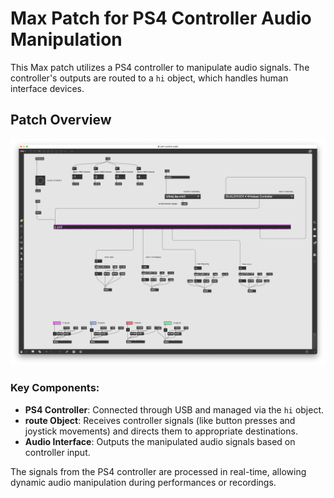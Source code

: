 # Max Patch for PS4 Controller Audio Manipulation

This Max patch utilizes a PS4 controller to manipulate audio signals. The controller's outputs are routed to a `hi` object, which handles human interface devices.

## Patch Overview

![Max Patch Screenshot](max-msp-hi-ps4-connect.png)

### Key Components:
- **PS4 Controller**: Connected through USB and managed via the `hi` object.
- **route Object**: Receives controller signals (like button presses and joystick movements) and directs them to appropriate destinations.
- **Audio Interface**: Outputs the manipulated audio signals based on controller input.

The signals from the PS4 controller are processed in real-time, allowing dynamic audio manipulation during performances or recordings.
